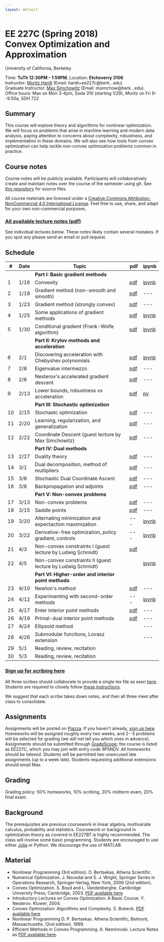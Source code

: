 ```yaml
---
layout: default
---
```


# EE 227C (Spring 2018)<br /> Convex Optimization and Approximation

University of California, Berkeley  

Time: **TuTh 12:30PM - 1:59PM**, Location: **Etcheverry 3106**  
Instructor: [Moritz Hardt](http://mrtz.org) (Email: hardt+ee227c@berk...edu)   
Graduate Instructor: [Max Simchowitz](https://people.eecs.berkeley.edu/~msimchow/index.html) (Email: msimchow@berk...edu).  
Office hours: Max on Mon 3-4pm, Soda 310 (starting 1/29), Moritz on Fri 9--9:50a, SDH 722 

## Summary

This course will explore theory and algorithms for nonlinear optimization. We
will focus on problems that arise in machine learning and modern data analysis,
paying attention to concerns about complexity, robustness, and implementation in
these domains. We will also see how tools from convex optimization can help
tackle non-convex optimization problems common in practice.


## Course notes

Course notes will be publicly available. Participants will
collaboratively create and maintain notes over the course of the semester
using git. See [this
repository](https://github.com/ee227c/ee227c.github.io/tree/master/notes) for
source files. 

All course materials are licensed under a [Creative Commons Attribution-NonCommercial 4.0 International License](http://creativecommons.org/licenses/by-nc/4.0/). Feel free to use, share, and adapt for your own non-commercial purposes.

### [All available lecture notes (pdf)](notes/ee227c-notes.pdf)

See individual lectures below. These notes likely contain several mistakes. If
you spot any please send an email or pull request.

## Schedule


| # | Date  | Topic  | pdf | ipynb  |
|-|-|-|-|-|
| | | **Part I: Basic gradient methods** | | |
| 1 | 1/16 | Convexity  | [pdf](notes/ee227c-lecture01.pdf) | [ipynb](http://nbviewer.jupyter.org/urls/ee227c.github.io/notes/lecture1.ipynb)
| 2 | 1/18 | Gradient method (non-smooth and smooth) | [pdf](notes/ee227c-lecture02.pdf)  | ---  |
| 3 | 1/23 | Gradient method (strongly convex) | [pdf](notes/ee227c-lecture03.pdf)  | --- |
| 4 | 1/25 | Some applications of gradient methods | [pdf](notes/ee227c-lecture04.pdf)  | [ipynb](code/lecture4.html)  |
| 5 | 1/30 | Conditional gradient (Frank-Wolfe algorithm) | [pdf](notes/ee227c-lecture05.pdf)  | [ipynb](code/lecture5.html)  |
| | | **Part II: Krylov methods and acceleration** | | |
| 6 | 2/1 |  Discovering acceleration with Chebyshev polynomials | [pdf](notes/ee227c-lecture06.pdf)  | [ipynb](code/lecture6.html)  |
| 7 | 2/8 | Eigenvalue intermezzo | [pdf](notes/ee227c-lecture08.pdf)  | ---  |
| 8 | 2/6 | Nesterov's accelerated gradient descent  | [pdf](notes/ee227c-lecture07.pdf)  | ---  |
| 9 | 2/13 | Lower bounds, robustness vs acceleration | [pdf](notes/ee227c-lecture09.pdf)  | [py](code/lecture9.py) |
| | | **Part III: Stochastic optimization** | | |
| 10 | 2/15 | Stochastc optimization | [pdf](notes/ee227c-lecture10.pdf)  | ---  |
| 11 | 2/20 | Learning, regularization, and generalization | [pdf](notes/ee227c-lecture11.pdf)   | ---  |
| 12 | 2/22 | Coordinate Descent (guest lecture by Max Simchowitz) | [pdf](notes/ee227c-lecture12.pdf)  | ---  |
| | | **Part IV: Dual methods** | | |
| 13 | 2/27 | Duality theory  | [pdf](notes/ee227c-lecture13.pdf) | --- |
| 14 | 3/1 | Dual decomposition, method of multipliers | [pdf](notes/ee227c-lecture14.pdf) | ---  |
| 15 | 3/6 | Stochastic Dual Coordinate Ascent | [pdf](notes/ee227c-lecture15.pdf)  | ---  |
| 16 | 3/8 | Backpropagation and adjoints | [pdf](notes/ee227c-lecture16.pdf) | --- |
| | | **Part V: Non-convex problems** | | |
| 17 | 3/13 | Non-convex problems | [pdf](notes/ee227c-lecture17.pdf)  | ---  |
| 18 | 3/15 | Saddle points | [pdf](notes/ee227c-lecture18.pdf)  | --- |
| 19 | 3/20 | Alternating minimization and expectaction maximization | ---  | [ipynb](code/lecture19.html) |
| 20 | 3/22 | Derivative-free optimization, policy gradient, controls | --- | [ipynb](code/lecture20.html) |
| 21 | 4/3  | Non-convex constraints I (guest lecture by Ludwig Schmidt) | [pdf](notes/ee227c-lecture21.pdf) | |
| 22 | 4/5  | Non-convex constraints II (guest lecture by Ludwig Schmidt) | | [ipynb](code/lecture22.html) |
| | | **Part VI: Higher-order and interior point methods** | | |
| 23 | 4/10 | Newton's method | [pdf](notes/ee227c-lecture23.pdf)  | --- |
| 24 | 4/12 | Experimenting with second-order methods | ---  | [ipynb](code/lecture24.html)  |
| 25 | 4/17 | Enter interior point methods | [pdf](notes/ee227c-lecture25.pdf) | ---  |
| 26 | 4/19 | Primal-dual interior point methods | [pdf](notes/ee227c-lecture26.pdf)  | --- |
| 27 | 4/24 | Ellipsoid method |   | --- |
| 28 | 4/26 | Submodular functions, Lovasz extension |   | --- |
| 29 | 5/1 | Reading, review, recitation |   |   |
| 30 | 5/3 | Reading, review, recitation |   |   |

### [Sign up for scribing here](https://docs.google.com/spreadsheets/d/1OSW_Yznt80k40Zmf6MVRvz3wT-An0XFbNkEEWNbEjNE/edit?usp=sharing)

All three scribes should collaborate to provide a *single* tex file as seen
[here](https://github.com/ee227c/ee227c.github.io/tree/master/notes).
Students are required to closely follow [these instructions](https://github.com/ee227c/ee227c.github.io/blob/master/notes/instructions.pdf). 

We suggest that each scribe takes down notes, and then all three meet after class to consolidate. 

## Assignments 

Assignments will be posted on
[Piazza](https://piazza.com/berkeley/spring2018/ee227c/home). If you haven't
already, [sign up here](https://piazza.com/berkeley/spring2018/ee227c).
Homeworks will be assigned roughly every two weeks, and 2--3 problems will be selected for grading (we will not tell you which ones in advance). Assignments should be submitted through [GradeScope](https://gradescope.com); the course is listed as EE227C, which you may join with entry code 9P5NDV. *All homeworks should be latexed.* Students will be permitted two unexcused late assignments (up to a week late). Students requesting additional extensions should email Max.

## Grading

Grading policy: 50% homeworks, 10% scribing, 20% midterm exam, 20% final exam. 



## Background

The prerequisites are previous coursework in linear algebra, multivariate
calculus, probability and statistics.  Coursework or background in optimization
theory as covered in EE227BT is highly recommended.  The class will involve some
basic programming.  Students are encouraged to use either
[Julia](https://julialang.org) or Python.  We discourage the use of MATLAB.

## Material

* Nonlinear Programming (3rd edition). D. Bertsekas, Athena Scientific.
* Numerical Optimization. J. Nocedal and S. J. Wright, Springer Series in Operations Research, Springer-Verlag, New York, 2006 (2nd edition).
* Convex Optimization. S. Boyd and L. Vandenberghe. Cambridge University Press,
Cambridge, 2003. [PDF available here](http://www.stanford.edu/~boyd/cvxbook/)
* Introductory Lectures on Convex Optimization: A Basic Course. Y. Nesterov. Kluwer, 2004.
* Convex Optimization: Algorithms and Complexity. S. Bubeck. [PDF available here](https://arxiv.org/abs/1405.4980)
* Nonlinear Programming D. P. Bertsekas. Athena Scientific, Belmont, Massachusetts. (2nd edition). 1999. 
* Efficient Methods in Convex Programming. A. Nemirovski. Lecture Notes as
[PDF available here](http://www2.isye.gatech.edu/~nemirovs/Lect_EMCO.pdf).

